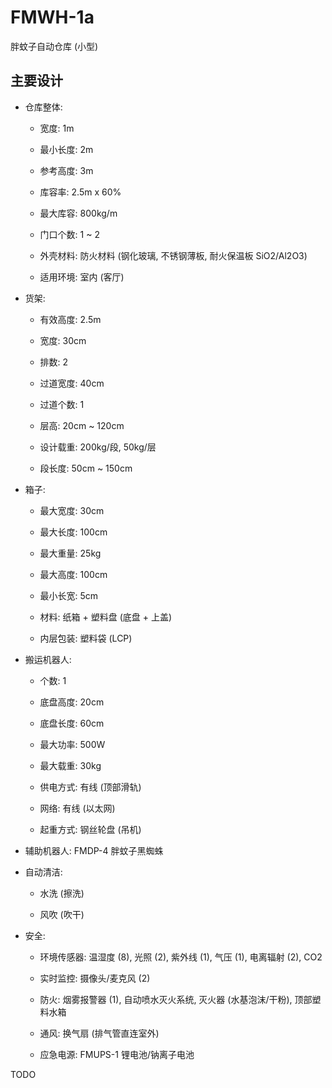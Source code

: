 # FMWH-1a
胖蚊子自动仓库 (小型)


## 主要设计

+ 仓库整体:

  - 宽度: 1m

  - 最小长度: 2m

  - 参考高度: 3m

  - 库容率: 2.5m x 60%

  - 最大库容: 800kg/m

  - 门口个数: 1 ~ 2

  - 外壳材料: 防火材料 (钢化玻璃, 不锈钢薄板, 耐火保温板 SiO2/Al2O3)

  - 适用环境: 室内 (客厅)

+ 货架:

  - 有效高度: 2.5m

  - 宽度: 30cm

  - 排数: 2

  - 过道宽度: 40cm

  - 过道个数: 1

  - 层高: 20cm ~ 120cm

  - 设计载重: 200kg/段, 50kg/层

  - 段长度: 50cm ~ 150cm

+ 箱子:

  - 最大宽度: 30cm

  - 最大长度: 100cm

  - 最大重量: 25kg

  - 最大高度: 100cm

  - 最小长宽: 5cm

  - 材料: 纸箱 + 塑料盘 (底盘 + 上盖)

  - 内层包装: 塑料袋 (LCP)

+ 搬运机器人:

  - 个数: 1

  - 底盘高度: 20cm

  - 底盘长度: 60cm

  - 最大功率: 500W

  - 最大载重: 30kg

  - 供电方式: 有线 (顶部滑轨)

  - 网络: 有线 (以太网)

  - 起重方式: 钢丝轮盘 (吊机)

+ 辅助机器人: FMDP-4 胖蚊子黑蜘蛛

+ 自动清洁:

  - 水洗 (擦洗)

  - 风吹 (吹干)

+ 安全:

  - 环境传感器:
    温湿度 (8), 光照 (2), 紫外线 (1), 气压 (1),
    电离辐射 (2), CO2

  - 实时监控: 摄像头/麦克风 (2)

  - 防火:
    烟雾报警器 (1), 自动喷水灭火系统,
    灭火器 (水基泡沫/干粉), 顶部塑料水箱

  - 通风: 换气扇 (排气管直连室外)

  - 应急电源: FMUPS-1 锂电池/钠离子电池


TODO
